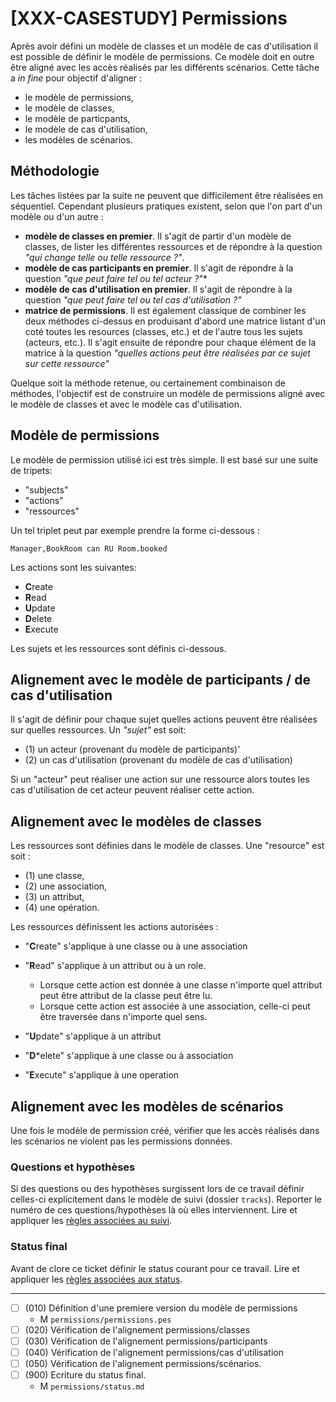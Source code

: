 # [XXX-CASESTUDY] Permissions

Après avoir défini un modèle de classes et un modèle de cas d'utilisation 
il est possible de définir le modèle de permissions. Ce modèle
doit en outre être aligné avec les accès réalisés par les différents
scénarios. Cette tâche a *in fine* pour objectif d'aligner :
* le modèle de permissions,
* le modèle de classes,
* le modèle de particpants,
* le modèle de cas d'utilisation,
* les modèles de scénarios.   

## Méthodologie

Les tâches listées par la suite ne peuvent que difficilement être réalisées 
en séquentiel. Cependant plusieurs pratiques existent, selon que l'on 
part d'un modèle ou d'un autre :
*   **modèle de classes en premier**. Il s'agit de partir d'un modèle de
    classes, de lister les différentes ressources et de répondre à la 
    question *"qui change telle ou telle ressource ?"*.
*   **modèle de cas participants en premier**. Il s'agit de répondre à
    la question *"que peut faire tel ou tel acteur ?"**   
*   **modèle de cas d'utilisation en premier**. Il s'agit de répondre à
    la question *"que peut faire tel ou tel cas d'utilisation ?"*
*   **matrice de permissions**. Il est également classique de combiner
    les deux méthodes ci-dessus en produisant d'abord une matrice
    listant d'un coté toutes les resources (classes, etc.) et de l'autre
    tous les sujets (acteurs, etc.). Il s'agit ensuite de répondre
    pour chaque élément de la matrice à la question *"quelles actions
    peut être réalisées par ce sujet sur cette ressource"*
    
Quelque soit la méthode retenue, ou certainement combinaison de méthodes,
l'objectif est de construire un modèle de permissions aligné avec
le modèle de classes et avec le modèle cas d'utilisation.

## Modèle de permissions

Le modèle de permission utilisé ici est très simple. Il est basé sur une 
suite de tripets:
*   "subjects"
*   "actions"
*   "ressources"

Un tel triplet peut par exemple prendre la forme ci-dessous :
```
Manager,BookRoom can RU Room.booked
```
Les actions sont les suivantes:
*   **C**reate
*   **R**ead
*   **U**pdate
*   **D**elete
*   **E**xecute

Les sujets et les ressources sont définis ci-dessous. 

## Alignement avec le modèle de participants / de cas d'utilisation
Il s'agit de définir pour chaque sujet quelles actions peuvent
être réalisées sur quelles ressources. Un *"sujet"* est soit:
* (1) un acteur (provenant du modèle de participants)'
* (2) un cas d'utilisation (provenant du modèle de cas d'utilisation)

Si un "acteur" peut réaliser une action sur une ressource alors
toutes les cas d'utilisation de cet acteur peuvent réaliser cette action. 

## Alignement avec le modèles de classes

Les ressources sont définies dans le modèle de classes. Une "resource" est
soit :
* (1) une classe, 
* (2) une association, 
* (3) un attribut, 
* (4) une opération.

Les ressources définissent les actions autorisées :
* "**C**reate" s'applique à une classe ou à une association
* "**R**ead" s'applique à un attribut ou à un role. 
    *   Lorsque cette action est donnée à une classe n'importe 
        quel attribut peut être attribut de la classe peut être lu. 
    *   Lorsque cette action est associée à une association, 
        celle-ci peut être traversée dans n'importe quel sens.

* "**U**pdate" s'applique à un attribut
* "**D***elete" s'applique à une classe ou à association
* "**E**xecute" s'applique à une operation 

## Alignement avec les modèles de scénarios

Une fois le modèle de permission créé, vérifier que 
les accès réalisés dans les scénarios ne violent pas les permissions
données.

### Questions et hypothèses

Si des questions ou des hypothèses surgissent lors de ce travail
définir celles-ci explicitement dans le modèle de suivi
(dossier ``tracks``). Reporter le numéro de ces questions/hypothèses
là où elles interviennent. Lire et appliquer les [règles associées au suivi](https://modelscript.readthedocs.io/en/latest/scripts/tracks/index.html#rules). 
 
### Status final

Avant de clore ce ticket définir le status courant pour ce travail. Lire et appliquer les [règles associées aux status](https://modelscript.readthedocs.io/en/latest/methods/status.html#rules).

________

- [ ] (010) Définition d'une premiere version du modèle de permissions
    - M ``permissions/permissions.pes``
- [ ] (020) Vérification de l'alignement permissions/classes
- [ ] (030) Vérification de l'alignement permissions/participants
- [ ] (040) Vérification de l'alignement permissions/cas d'utilisation
- [ ] (050) Vérification de l'alignement permissions/scénarios.
- [ ] (900) Ecriture du status final.
    - M ``permissions/status.md``

